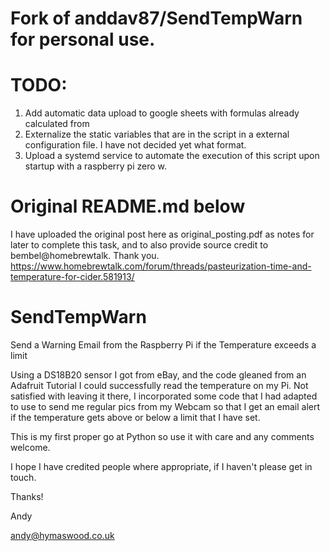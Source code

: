 Fork of anddav87/SendTempWarn for personal use.
============

TODO:
============
1. Add automatic data upload to google sheets with formulas already calculated from
2. Externalize the static variables that are in the script in a external configuration file. I have not decided yet what format. 
3. Upload a systemd service to automate the execution of this script upon startup with a raspberry pi zero w.


Original README.md below
============
I have uploaded the original post here as original_posting.pdf as notes for later to complete this task, and to also provide source credit to bembel@homebrewtalk. Thank you.
  https://www.homebrewtalk.com/forum/threads/pasteurization-time-and-temperature-for-cider.581913/


SendTempWarn
============

Send a Warning Email from the Raspberry Pi if the Temperature exceeds a limit

Using a DS18B20 sensor I got from eBay, and the code gleaned from an Adafruit Tutorial I could successfully read the temperature on my Pi.  Not satisfied with leaving it there, I incorporated some code that I had adapted to use to send me regular pics from my Webcam so that I get an email alert if the temperature gets above or below a limit that I have set.

This is my first proper go at Python so use it with care and any comments welcome.

I hope I have credited people where appropriate, if I haven't please get in touch.

Thanks!

Andy

andy@hymaswood.co.uk

